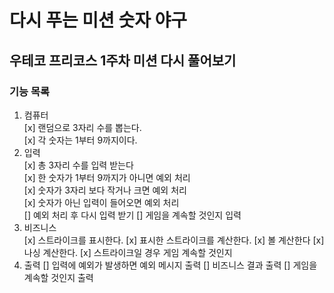 # 다시 푸는 미션 숫자 야구
## 우테코 프리코스 1주차 미션 다시 풀어보기
### 기능 목록
1. 컴퓨터<br/>
[x] 랜덤으로 3자리 수를 뽑는다.<br/>
[x] 각 숫자는 1부터 9까지이다.<br/>
2. 입력<br/>
[x] 총 3자리 수를 입력 받는다<br/>
[x] 한 숫자가 1부터 9까지가 아니면 예외 처리<br/>
[x] 숫자가 3자리 보다 작거나 크면 예외 처리<br/>
[x] 숫자가 아닌 입력이 들어오면 예외 처리<br/>
[] 예외 처리 후 다시 입력 받기
[] 게임을 계속할 것인지 입력
3. 비즈니스<br/>
[x] 스트라이크를 표시한다.
[x] 표시한 스트라이크를 계산한다.
[x] 볼 계산한다
[x] 나싱 계산한다.
[x] 스트라이크일 경우 게임 계속할 것인지
4. 출력
[] 입력에 예외가 발생하면 예외 메시지 출력
[] 비즈니스 결과 출력
[] 게임을 계속할 것인지 출력

